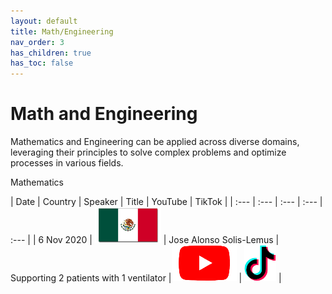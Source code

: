 ```yaml
---
layout: default
title: Math/Engineering
nav_order: 3
has_children: true
has_toc: false
---
```


# Math and Engineering

Mathematics and Engineering can be applied across diverse domains, leveraging their principles to solve complex problems and optimize processes in various fields.

Mathematics 

| Date | Country | Speaker | Title | YouTube | TikTok | 
| :---   | :--- | :--- | :---  | :--- | 
| 6 Nov 2020 | ![](../../assets/pics/flags/mexico.png) | Jose Alonso Solis-Lemus | Supporting 2 patients with 1 ventilator |[![youtube (653k)](../../assets/icons16/youtube.png)](https://youtu.be/MeFT0wUmkvw) | [![tiktok (653k)](../../assets/icons16/tiktok.png)](https://www.tiktok.com/@latinxinstem/video/7081432005249977646) |